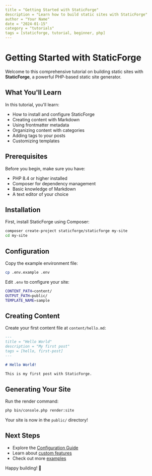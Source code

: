 ```yaml
---
title = "Getting Started with StaticForge"
description = "Learn how to build static sites with StaticForge"
author = "Your Name"
date = "2024-01-15"
category = "tutorials"
tags = [staticforge, tutorial, beginner, php]
---
```


# Getting Started with StaticForge

Welcome to this comprehensive tutorial on building static sites with **StaticForge**, a powerful PHP-based static site generator.

## What You'll Learn

In this tutorial, you'll learn:

- How to install and configure StaticForge
- Creating content with Markdown
- Using frontmatter metadata
- Organizing content with categories
- Adding tags to your posts
- Customizing templates

## Prerequisites

Before you begin, make sure you have:

- PHP 8.4 or higher installed
- Composer for dependency management
- Basic knowledge of Markdown
- A text editor of your choice

## Installation

First, install StaticForge using Composer:

```bash
composer create-project staticforge/staticforge my-site
cd my-site
```

## Configuration

Copy the example environment file:

```bash
cp .env.example .env
```

Edit `.env` to configure your site:

```bash
CONTENT_PATH=content/
OUTPUT_PATH=public/
TEMPLATE_NAME=sample
```

## Creating Content

Create your first content file at `content/hello.md`:

```markdown
---
title = "Hello World"
description = "My first post"
tags = [hello, first-post]
---

# Hello World!

This is my first post with StaticForge.
```

## Generating Your Site

Run the render command:

```bash
php bin/console.php render:site
```

Your site is now in the `public/` directory!

## Next Steps

- Explore the [Configuration Guide](../CONFIGURATION.md)
- Learn about [custom features](../FEATURE_DEVELOPMENT.md)
- Check out more [examples](.)

Happy building! 🚀
